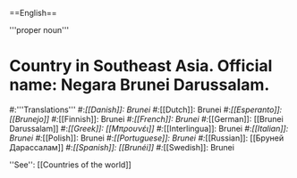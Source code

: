 ==English==

'''proper noun'''

# Country in Southeast Asia. Official name: Negara Brunei Darussalam.
#:'''Translations'''
#:*[[Danish]]: Brunei
#:*[[Dutch]]: Brunei
#:*[[Esperanto]]: [[Brunejo]]
#:*[[Finnish]]: Brunei
#:*[[French]]: Brunei
#:*[[German]]: [[Brunei Darussalam]]
#:*[[Greek]]: [[Μπρουνέι]]
#:*[[Interlingua]]: Brunei
#:*[[Italian]]: Brunei
#:*[[Polish]]: Brunei
#:*[[Portuguese]]: Brunei
#:*[[Russian]]: [[Бруней Дарассалам]]
#:*[[Spanish]]: [[Brunéi]]
#:*[[Swedish]]: Brunei

''See'': [[Countries of the world]]